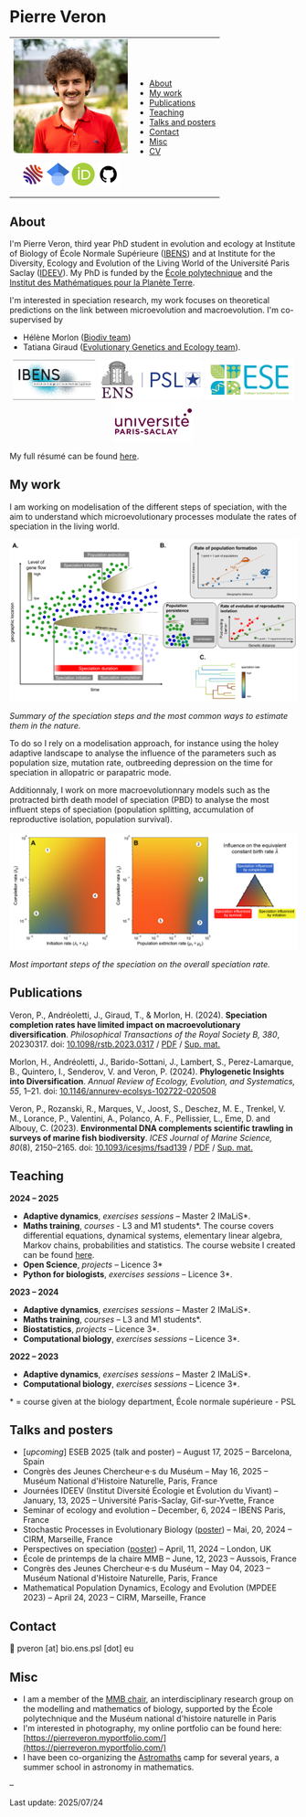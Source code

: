 # Pierre Veron 
<table>
    <tr>
        <td><img src="pierre_veron_resized.png" width=200><p align="center">
   <a href="https://cv.hal.science/pierre-veron"><img src="icons/hal.png" alt="CV HAL" width=40></a>
   <a href="https://scholar.google.com/citations?user=zMhd4LMAAAAJ&hl=fr" target="_blank"><img src="icons/scholar.png" alt="Google scholar" width=40></a>
   <a href="https://orcid.org/0000-0003-2896-4250" target="_blank"><img src="icons/orcid.png" alt="ORCID" width=40></a>
    <a href="https://github.com/pierre-veron"><img src="icons/github.jpg" alt="Github" width=40></a>
</p>
        </td>
        <td><ul>
            <li><a href="#about">About</a></li>
            <li><a href="#my-work">My work</a></li>
            <li><a href="#publications">Publications</a></li>
            <li><a href="#teaching">Teaching</a></li>
            <li><a href="#talks-and-posters">Talks and posters</a></li>
            <li><a href="#contact">Contact</a></li>
            <li><a href="#misc">Misc</a></li>
            <li><a href="https://pierre-veron.github.io/docs/CV.pdf">CV</a></li>
        </ul></td>
    </tr>
</table>

## About
I'm Pierre Veron, third year PhD student in evolution and ecology at Institute of Biology of École Normale Supérieure ([IBENS](https://www.ibens.ens.fr/)) and at Institute for the Diversity, Ecology and Evolution of the Living World of the Université Paris Saclay ([IDEEV](https://www.ideev.universite-paris-saclay.fr/en/)). My PhD is funded by the [École polytechnique](https://www.polytechnique.edu/en) and the [Institut des Mathématiques pour la Planète Terre](https://impt.math.cnrs.fr/).

I'm interested in speciation research, my work focuses on theoretical predictions on the link between microevolution and macroevolution. I'm co-supervised by 
* Hélène Morlon ([Biodiv team](https://www.phyloeco.bio.ens.psl.eu/))
* Tatiana Giraud ([Evolutionary Genetics and Ecology team](https://www.ese.universite-paris-saclay.fr/en/evolutionary-genetics-and-ecology/)).

<p align="center">
   <a href="https://www.ibens.bio.ens.psl.eu/?lang=en" target="_blank"><img src="icons/ibens.png" alt="IBENS" height=70></a>
   <a href="https://www.ens.psl.eu/en" target="_blank"><img src="icons/ens-psl.png" alt="ENS-PSL" height=70></a>
    <a href="https://www.ese.universite-paris-saclay.fr/en/homepage/" target="_blank"><img src="icons/ese.jpg" alt="ESE" height=70></a>
   <a href="https://www.universite-paris-saclay.fr/en"><img src="icons/logo_psaclay.png" alt="CV" height=70></a>
</p>

My full résumé can be found [here](https://pierre-veron.github.io/docs/CV.pdf).

## My work 
I am working on modelisation of the different steps of speciation, with the aim to understand which microevolutionary processes modulate the rates of speciation in the living world. 

<img src="fig/summary_spec_steps.PNG" alt="Summary of the speciation steps">

_Summary of the speciation steps and the most common ways to estimate them in the nature._

To do so I rely on a modelisation approach, for instance using the holey adaptive landscape to analyse the influence of the parameters such as population size, mutation rate, outbreeding depression on the time for speciation in allopatric or parapatric mode. 

Additionnaly, I work on more macroevolutionnary models such as the protracted birth death model of speciation (PBD) to analyse the most influent steps of speciation (population splitting, accumulation of reproductive isolation, population survival). 

<img src="fig/influence_parameters_speciation.PNG" alt="Influence on the speciation rate">

_Most important steps of the speciation on the overall speciation rate._

## Publications
Veron, P., Andréoletti, J., Giraud, T., & Morlon, H. (2024). **Speciation completion rates have limited impact on macroevolutionary diversification**. _Philosophical Transactions of the Royal Society B, 380_, 20230317. doi: [10.1098/rstb.2023.0317](https://doi.org/10.1098/rstb.2023.0317) /  [PDF](docs/veron-et-al-2025-speciation-completion-rates-have-limited-impact-on-macroevolutionary-diversification.pdf) / [Sup. mat.](docs/PBD_analog_supp_mat.pdf)
 

Morlon, H., Andréoletti, J., Barido-Sottani, J., Lambert, S., Perez-Lamarque, B., Quintero, I., Senderov, V. and Veron, P. (2024). **Phylogenetic Insights into Diversification**. _Annual Review of Ecology, Evolution, and Systematics, 55_, 1–21. doi: [10.1146/annurev-ecolsys-102722-020508](https://doi.org/10.1146/annurev-ecolsys-102722-020508)
 

Veron, P., Rozanski, R., Marques, V., Joost, S., Deschez, M. E., Trenkel, V. M., Lorance, P., Valentini, A., Polanco, A. F., Pellissier, L., Eme, D. and Albouy, C. (2023). **Environmental DNA complements scientific trawling in surveys of marine fish biodiversity**. _ICES Journal of Marine Science, 80_(8), 2150–2165. doi: [10.1093/icesjms/fsad139](https://doi.org/10.1093/icesjms/fsad139) / [PDF](docs/Veron2023eDNA.pdf) / [Sup. mat.](docs/Veron2023eDNA_suppmat.pdf)
 


## Teaching 
**2024 – 2025**
* **Adaptive dynamics**, *exercises sessions* –  Master 2 IMaLiS*.
* **Maths training**, *courses* - L3 and M1 students*. The course covers differential equations, dynamical systems, elementary linear algebra, Markov chains, probabilities and statistics. The course website I created can be found [here](https://codimd.math.cnrs.fr/s/hmbX8GuA4#).
* **Open Science**, *projects* –  Licence 3*
* **Python for biologists**, *exercises sessions* – Licence 3*.

**2023 –  2024**
* **Adaptive dynamics**, *exercises sessions* –  Master 2 IMaLiS*.
* **Maths training**, *courses* –  L3 and M1 students*. 
* **Biostatistics**, *projects* –  Licence 3*.
* **Computational biology**, *exercises sessions* –  Licence 3*. 

**2022 –  2023**
* **Adaptive dynamics**, *exercises sessions* –  Master 2 IMaLiS*.
* **Computational biology**, *exercises sessions* –  Licence 3*. 

\* = course given at the biology department, École normale supérieure - PSL

## Talks and posters 
* [*upcoming*] ESEB 2025 (talk and poster) – August 17, 2025 – Barcelona, Spain 
* Congrès des Jeunes Chercheur·e·s du Muséum –  May 16, 2025 –  Muséum National d'Histoire Naturelle, Paris, France
* Journées IDEEV (Institut Diversité Écologie et Évolution du Vivant) –  January, 13, 2025 –  Université Paris-Saclay, Gif-sur-Yvette, France
* Seminar of ecology and evolution –  December, 6, 2024 –  IBENS Paris, France
* Stochastic Processes in Evolutionary Biology ([poster](https://hub.bio.ens.psl.eu/index.php/s/Kb8gWELjzJQapys/download/poster.pdf)) –   Mai, 20, 2024 –  CIRM, Marseille, France
* Perspectives on speciation ([poster](https://hub.bio.ens.psl.eu/index.php/s/Kb8gWELjzJQapys/download/poster.pdf)) –  April, 11, 2024 –  London, UK
* École de printemps de la chaire MMB –  June, 12, 2023 –  Aussois, France
* Congrès des Jeunes Chercheur·e·s du Muséum –  May 04, 2023 –  Muséum National d'Histoire Naturelle, Paris, France
* Mathematical Population Dynamics, Ecology and Evolution (MPDEE 2023) –  April 24, 2023 –  CIRM, Marseille, France

## Contact 
📧 pveron [at] bio.ens.psl [dot] eu 

## Misc
* I am a member of the [MMB chair](http://www.cmap.polytechnique.fr/chaire-mmb/index.html), an interdisciplinary research group on the modelling and mathematics of biology, supported by the École polytechnique and the Muséum national d'histoire naturelle in Paris
* I'm interested in photography, my online portfolio can be found here: [https://pierreveron.myportfolio.com/](https://pierreveron.myportfolio.com/) 
* I have been co-organizing the [Astromaths](https://www.fondation-blaise-pascal.org/nos-actions/les-projets-de-la-fondation/le-camp-astromaths/) camp for several years, a summer school in astronomy in mathematics.  

–

Last update: 2025/07/24
